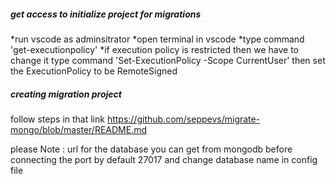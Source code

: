 ##### get access to initialize project for migrations

  *run vscode as adminsitrator
  *open terminal in vscode
  *type command 'get-executionpolicy'
  *if execution policy is restricted then we have to change it type command 'Set-ExecutionPolicy -Scope CurrentUser'
    then set the ExecutionPolicy to be RemoteSigned

##### creating migration project
follow steps in that link
https://github.com/seppevs/migrate-mongo/blob/master/README.md

please Note : url for the database you can get from mongodb before connecting the port by default 27017
              and change database name in config file
